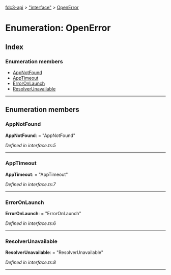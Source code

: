 [fdc3-api](../README.md) > ["interface"](../modules/_interface_.md) > [OpenError](../enums/_interface_.openerror.md)

# Enumeration: OpenError

## Index

### Enumeration members

* [AppNotFound](_interface_.openerror.md#appnotfound)
* [AppTimeout](_interface_.openerror.md#apptimeout)
* [ErrorOnLaunch](_interface_.openerror.md#erroronlaunch)
* [ResolverUnavailable](_interface_.openerror.md#resolverunavailable)

---

## Enumeration members

<a id="appnotfound"></a>

###  AppNotFound

**AppNotFound**:  = "AppNotFound"

*Defined in interface.ts:5*

___
<a id="apptimeout"></a>

###  AppTimeout

**AppTimeout**:  = "AppTimeout"

*Defined in interface.ts:7*

___
<a id="erroronlaunch"></a>

###  ErrorOnLaunch

**ErrorOnLaunch**:  = "ErrorOnLaunch"

*Defined in interface.ts:6*

___
<a id="resolverunavailable"></a>

###  ResolverUnavailable

**ResolverUnavailable**:  = "ResolverUnavailable"

*Defined in interface.ts:8*

___

